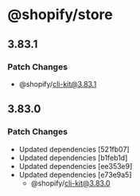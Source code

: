 # @shopify/store

## 3.83.1

### Patch Changes

- @shopify/cli-kit@3.83.1

## 3.83.0

### Patch Changes

- Updated dependencies [521fb07]
- Updated dependencies [b1feb1d]
- Updated dependencies [ee353e9]
- Updated dependencies [e73e9a5]
  - @shopify/cli-kit@3.83.0
